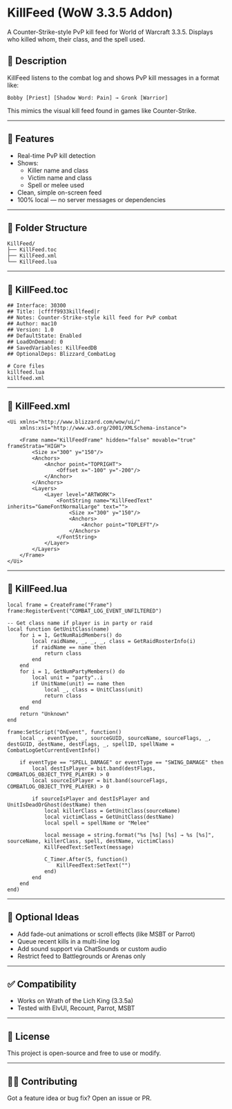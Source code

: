 # KillFeed (WoW 3.3.5 Addon)

A Counter-Strike-style PvP kill feed for World of Warcraft 3.3.5. Displays who killed whom, their class, and the spell used.

## 📌 Description

KillFeed listens to the combat log and shows PvP kill messages in a format like:

```
Bobby [Priest] [Shadow Word: Pain] → Gronk [Warrior]
```

This mimics the visual kill feed found in games like Counter-Strike.

---

## 🔧 Features

- Real-time PvP kill detection
- Shows:
  - Killer name and class
  - Victim name and class
  - Spell or melee used
- Clean, simple on-screen feed
- 100% local — no server messages or dependencies

---

## 📁 Folder Structure

```
KillFeed/
├── KillFeed.toc
├── KillFeed.xml
└── KillFeed.lua
```

---

## 📄 KillFeed.toc

```
## Interface: 30300
## Title: |cffff9933killfeed|r
## Notes: Counter-Strike-style kill feed for PvP combat
## Author: mac10
## Version: 1.0
## DefaultState: Enabled
## LoadOnDemand: 0
## SavedVariables: KillFeedDB
## OptionalDeps: Blizzard_CombatLog

# Core files
killfeed.lua
killfeed.xml
```

---

## 🧱 KillFeed.xml

```
<Ui xmlns="http://www.blizzard.com/wow/ui/"
    xmlns:xsi="http://www.w3.org/2001/XMLSchema-instance">

    <Frame name="KillFeedFrame" hidden="false" movable="true" frameStrata="HIGH">
        <Size x="300" y="150"/>
        <Anchors>
            <Anchor point="TOPRIGHT">
                <Offset x="-100" y="-200"/>
            </Anchor>
        </Anchors>
        <Layers>
            <Layer level="ARTWORK">
                <FontString name="KillFeedText" inherits="GameFontNormalLarge" text="">
                    <Size x="300" y="150"/>
                    <Anchors>
                        <Anchor point="TOPLEFT"/>
                    </Anchors>
                </FontString>
            </Layer>
        </Layers>
    </Frame>
</Ui>
```

---

## 🧠 KillFeed.lua

```
local frame = CreateFrame("Frame")
frame:RegisterEvent("COMBAT_LOG_EVENT_UNFILTERED")

-- Get class name if player is in party or raid
local function GetUnitClass(name)
    for i = 1, GetNumRaidMembers() do
        local raidName, _, _, _, class = GetRaidRosterInfo(i)
        if raidName == name then
            return class
        end
    end
    for i = 1, GetNumPartyMembers() do
        local unit = "party"..i
        if UnitName(unit) == name then
            local _, class = UnitClass(unit)
            return class
        end
    end
    return "Unknown"
end

frame:SetScript("OnEvent", function()
    local _, eventType, _, sourceGUID, sourceName, sourceFlags, _, destGUID, destName, destFlags, _, spellID, spellName = CombatLogGetCurrentEventInfo()

    if eventType == "SPELL_DAMAGE" or eventType == "SWING_DAMAGE" then
        local destIsPlayer = bit.band(destFlags, COMBATLOG_OBJECT_TYPE_PLAYER) > 0
        local sourceIsPlayer = bit.band(sourceFlags, COMBATLOG_OBJECT_TYPE_PLAYER) > 0

        if sourceIsPlayer and destIsPlayer and UnitIsDeadOrGhost(destName) then
            local killerClass = GetUnitClass(sourceName)
            local victimClass = GetUnitClass(destName)
            local spell = spellName or "Melee"

            local message = string.format("%s [%s] [%s] → %s [%s]", sourceName, killerClass, spell, destName, victimClass)
            KillFeedText:SetText(message)

            C_Timer.After(5, function()
                KillFeedText:SetText("")
            end)
        end
    end
end)
```

---

## 🚀 Optional Ideas

- Add fade-out animations or scroll effects (like MSBT or Parrot)
- Queue recent kills in a multi-line log
- Add sound support via ChatSounds or custom audio
- Restrict feed to Battlegrounds or Arenas only

---

## ✅ Compatibility

- Works on Wrath of the Lich King (3.3.5a)
- Tested with ElvUI, Recount, Parrot, MSBT

---

## 📜 License

This project is open-source and free to use or modify.

---

## 🙋‍♂️ Contributing

Got a feature idea or bug fix? Open an issue or PR.
